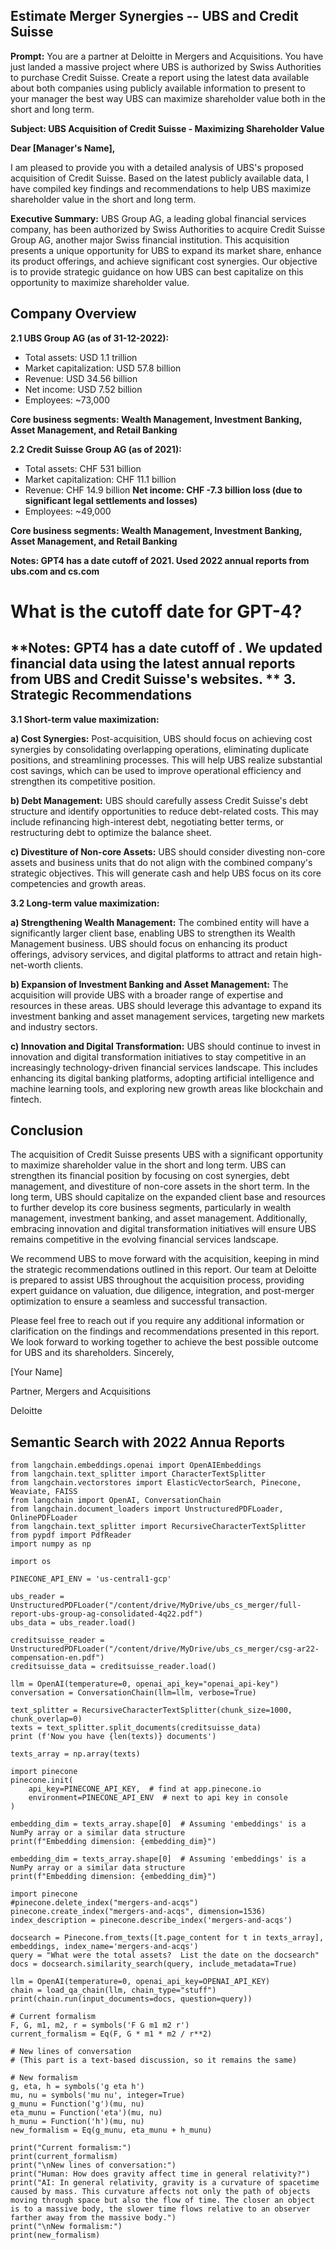 **Estimate Merger Synergies -- UBS and Credit Suisse**
------------------------------------------------------
**Prompt:** You are a partner at Deloitte in Mergers and Acquisitions. You have just landed a massive project where UBS is authorized by Swiss Authorities to purchase Credit Suisse. Create a report using the latest data available about both companies using publicly available information to present to your manager the best way UBS can maximize shareholder value both in the short and long term. 

**Subject: UBS Acquisition of Credit Suisse - Maximizing Shareholder Value**

**Dear [Manager's Name],**

I am pleased to provide you with a detailed analysis of UBS's proposed acquisition of Credit Suisse. Based on the latest publicly available data, I have compiled key findings and recommendations to help UBS maximize shareholder value in the short and long term.

**Executive Summary:**
UBS Group AG, a leading global financial services company, has been authorized by Swiss Authorities to acquire Credit Suisse Group AG, another major Swiss financial institution. This acquisition presents a unique opportunity for UBS to expand its market share, enhance its product offerings, and achieve significant cost synergies. Our objective is to provide strategic guidance on how UBS can best capitalize on this opportunity to maximize shareholder value.

**Company Overview**
---------------------
**2.1 UBS Group AG (as of 31-12-2022):**
* Total assets: USD 1.1 trillion
* Market capitalization: USD 57.8 billion
* Revenue: USD 34.56 billion
* Net income: USD 7.52 billion
* Employees: ~73,000

**Core business segments: Wealth Management, Investment Banking, Asset Management, and Retail Banking**

**2.2 Credit Suisse Group AG (as of 2021):**
* Total assets: CHF 531 billion
* Market capitalization: CHF 11.1 billion
* Revenue: CHF 14.9 billion
**Net income: CHF -7.3 billion loss (due to significant legal settlements and losses)**
* Employees: ~49,000

**Core business segments: Wealth Management, Investment Banking, Asset Management, and Retail Banking**

**Notes: GPT4 has a date cutoff of 2021. Used 2022 annual reports from ubs.com and cs.com**

# What is the cutoff date for GPT-4? 

**Notes: GPT4 has a date cutoff of . We updated financial data using the latest annual reports from UBS and Credit Suisse's websites. **
**3. Strategic Recommendations**
---------------------------------
**3.1 Short-term value maximization:**

**a) Cost Synergies:** Post-acquisition, UBS should focus on achieving cost synergies by consolidating overlapping operations, eliminating duplicate positions, and streamlining processes. This will help UBS realize substantial cost savings, which can be used to improve operational efficiency and strengthen its competitive position.

**b) Debt Management:** UBS should carefully assess Credit Suisse's debt structure and identify opportunities to reduce debt-related costs. This may include refinancing high-interest debt, negotiating better terms, or restructuring debt to optimize the balance sheet.

**c) Divestiture of Non-core Assets:** UBS should consider divesting non-core assets and business units that do not align with the combined company's strategic objectives. This will generate cash and help UBS focus on its core competencies and growth areas.

**3.2 Long-term value maximization:**

**a) Strengthening Wealth Management:** The combined entity will have a significantly larger client base, enabling UBS to strengthen its Wealth Management business. UBS should focus on enhancing its product offerings, advisory services, and digital platforms to attract and retain high-net-worth clients.

**b) Expansion of Investment Banking and Asset Management:** The acquisition will provide UBS with a broader range of expertise and resources in these areas. UBS should leverage this advantage to expand its investment banking and asset management services, targeting new markets and industry sectors.

**c) Innovation and Digital Transformation:** UBS should continue to invest in innovation and digital transformation initiatives to stay competitive in an increasingly technology-driven financial services landscape. This includes enhancing its digital banking platforms, adopting artificial intelligence and machine learning tools, and exploring new growth areas like blockchain and fintech.

**Conclusion**
---------------
The acquisition of Credit Suisse presents UBS with a significant opportunity to maximize shareholder value in the short and long term. UBS can strengthen its financial position by focusing on cost synergies, debt management, and divestiture of non-core assets in the short term. In the long term, UBS should capitalize on the expanded client base and resources to further develop its core business segments, particularly in wealth management, investment banking, and asset management. Additionally, embracing innovation and digital transformation initiatives will ensure UBS remains competitive in the evolving financial services landscape.

We recommend UBS to move forward with the acquisition, keeping in mind the strategic recommendations outlined in this report. Our team at Deloitte is prepared to assist UBS throughout the acquisition process, providing expert guidance on valuation, due diligence, integration, and post-merger optimization to ensure a seamless and successful transaction.

Please feel free to reach out if you require any additional information or clarification on the findings and recommendations presented in this report. We look forward to working together to achieve the best possible outcome for UBS and its shareholders.
Sincerely,

[Your Name]

Partner, Mergers and Acquisitions

Deloitte

## Semantic Search with 2022 Annua Reports

```{python}
from langchain.embeddings.openai import OpenAIEmbeddings 
from langchain.text_splitter import CharacterTextSplitter 
from langchain.vectorstores import ElasticVectorSearch, Pinecone, Weaviate, FAISS 
from langchain import OpenAI, ConversationChain
from langchain.document_loaders import UnstructuredPDFLoader, OnlinePDFLoader
from langchain.text_splitter import RecursiveCharacterTextSplitter
from pypdf import PdfReader
import numpy as np
```


```{python}
import os 

PINECONE_API_ENV = 'us-central1-gcp'
```


```{python}
ubs_reader = UnstructuredPDFLoader("/content/drive/MyDrive/ubs_cs_merger/full-report-ubs-group-ag-consolidated-4q22.pdf")
ubs_data = ubs_reader.load()
```

```{python}
creditsuisse_reader = UnstructuredPDFLoader("/content/drive/MyDrive/ubs_cs_merger/csg-ar22-compensation-en.pdf")
creditsuisse_data = creditsuisse_reader.load()
```

```{python}
llm = OpenAI(temperature=0, openai_api_key="openai_api-key")
conversation = ConversationChain(llm=llm, verbose=True)
```


```{python}
text_splitter = RecursiveCharacterTextSplitter(chunk_size=1000, chunk_overlap=0)
texts = text_splitter.split_documents(creditsuisse_data)
print (f'Now you have {len(texts)} documents')

texts_array = np.array(texts)
```

```{python}
import pinecone
pinecone.init(
    api_key=PINECONE_API_KEY,  # find at app.pinecone.io
    environment=PINECONE_API_ENV  # next to api key in console
)
```

```{python}
embedding_dim = texts_array.shape[0]  # Assuming 'embeddings' is a NumPy array or a similar data structure
print(f"Embedding dimension: {embedding_dim}")
```

```{python}
embedding_dim = texts_array.shape[0]  # Assuming 'embeddings' is a NumPy array or a similar data structure
print(f"Embedding dimension: {embedding_dim}")
```

```{python}
import pinecone
#pinecone.delete_index("mergers-and-acqs")
pinecone.create_index("mergers-and-acqs", dimension=1536)
index_description = pinecone.describe_index('mergers-and-acqs')
```

```{python}
docsearch = Pinecone.from_texts([t.page_content for t in texts_array], embeddings, index_name='mergers-and-acqs')
query = "What were the total assets?  List the date on the docsearch"
docs = docsearch.similarity_search(query, include_metadata=True)
```

```{python}
llm = OpenAI(temperature=0, openai_api_key=OPENAI_API_KEY)
chain = load_qa_chain(llm, chain_type="stuff")
print(chain.run(input_documents=docs, question=query))
```

```{python}
# Current formalism
F, G, m1, m2, r = symbols('F G m1 m2 r')
current_formalism = Eq(F, G * m1 * m2 / r**2)

# New lines of conversation
# (This part is a text-based discussion, so it remains the same)

# New formalism
g, eta, h = symbols('g eta h')
mu, nu = symbols('mu nu', integer=True)
g_munu = Function('g')(mu, nu)
eta_munu = Function('eta')(mu, nu)
h_munu = Function('h')(mu, nu)
new_formalism = Eq(g_munu, eta_munu + h_munu)

print("Current formalism:")
print(current_formalism)
print("\nNew lines of conversation:")
print("Human: How does gravity affect time in general relativity?")
print("AI: In general relativity, gravity is a curvature of spacetime caused by mass. This curvature affects not only the path of objects moving through space but also the flow of time. The closer an object is to a massive body, the slower time flows relative to an observer farther away from the massive body.")
print("\nNew formalism:")
print(new_formalism)
```
